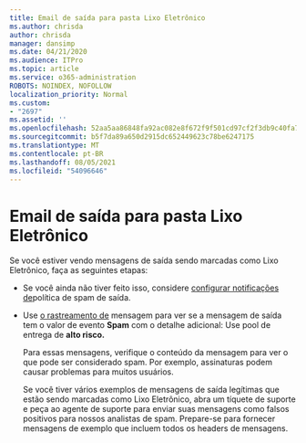 ```yaml
---
title: Email de saída para pasta Lixo Eletrônico
ms.author: chrisda
author: chrisda
manager: dansimp
ms.date: 04/21/2020
ms.audience: ITPro
ms.topic: article
ms.service: o365-administration
ROBOTS: NOINDEX, NOFOLLOW
localization_priority: Normal
ms.custom:
- "2697"
ms.assetid: ''
ms.openlocfilehash: 52aa5aa86848fa92ac082e8f672f9f501cd97cf2f3db9c40fa745aa8ebccfbb1
ms.sourcegitcommit: b5f7da89a650d2915dc652449623c78be6247175
ms.translationtype: MT
ms.contentlocale: pt-BR
ms.lasthandoff: 08/05/2021
ms.locfileid: "54096646"
---
```

# <a name="outbound-email-to-junk-email-folder"></a>Email de saída para pasta Lixo Eletrônico

Se você estiver vendo mensagens de saída sendo marcadas como Lixo Eletrônico, faça as seguintes etapas:

- Se você ainda não tiver feito isso, considere [configurar notificações de](https://docs.microsoft.com/microsoft-365/security/office-365-security/configure-the-outbound-spam-policy)política de spam de saída.

- Use [o rastreamento de](https://docs.microsoft.com/microsoft-365/security/office-365-security/message-trace-scc) mensagem para ver se a mensagem de saída tem o valor de evento **Spam** com o detalhe adicional: Use pool de entrega de **alto risco.**

  Para essas mensagens, verifique o conteúdo da mensagem para ver o que pode ser considerado spam. Por exemplo, assinaturas podem causar problemas para muitos usuários.

  Se você tiver vários exemplos de mensagens de saída legítimas que estão sendo marcadas como Lixo Eletrônico, abra um tíquete de suporte e peça ao agente de suporte para enviar suas mensagens como falsos positivos para nossos analistas de spam. Prepare-se para fornecer mensagens de exemplo que incluem todos os headers de mensagens.
